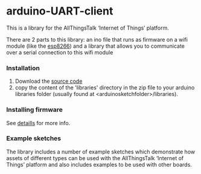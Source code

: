 arduino-UART-client
==================

This is a library for the AllThingsTalk ‘Internet of Things’ platform.  

There are 2 parts to this library: an ino file that runs as firmware on a wifi module (like the [esp8266](http://www.seeedstudio.com/wiki/Grove_-_UART_WiFi)) and a library that allows you to communicate over a serial connection to this wifi module 

### Installation
  1. Download the [source code](https://github.com/allthingstalk/arduino-client/archive/master.zip)
  2. copy the content of the 'libraries' directory in the zip file to your arduino libraries folder (usually found at &lt;arduinosketchfolder>/libraries).

### Installing firmware
See [detaills](https://github.com/allthingstalk/arduino-UART-client/esp8266Firmware/readme.md) for more info.
  
### Example sketches

The library includes a number of example sketches which demonstrate how assets of different types can be used with the AllThingsTalk ‘Internet of Things’ platform and also includes examples to be used with other boards.


